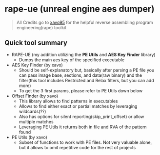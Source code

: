 # rape-ue (unreal engine aes dumper)
> All Credits go to [xavo95](https://git.xeondev.com/xavo95/RAPE-toolkit) for the helpful reverse assembling program engineering(rape) toolkit

## Quick tool summary

- RAPE-UE (my addition utilizing the **PE Utils** and **AES Key Finder** library)
  - Dumps the main aes key of the specified executable
- AES Key Finder (by xavo)
  - Should be self-explanatory but, basically after parsing a PE file you can pass image base, sections, and 
  data(raw binary) and the filter(this tool includes Restricted and Relax filters, but you can add more)
  - To get the 3 first params, please refer to PE Utils down below
- Offset Finder (by xavo)
  - This library allows to find patterns in executables
  - Allows to find either exact or partial matches by leveraging wildcards(??)
  - Also has options for silent reporting(skip_print_offset) or allow multiple matches
  - Leveraging PE Utils it returns both in file and RVA of the pattern found
- PE Utils (by xavo)
  - Subset of functions to work with PE files. Not very valuable alone, but it allows to omit repetitive code for the 
  rest of projects
